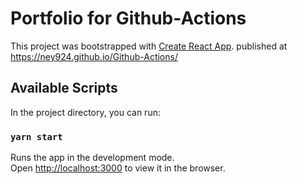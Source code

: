# Portfolio for Github-Actions

This project was bootstrapped with [Create React App](https://github.com/facebook/create-react-app).
published at https://ney924.github.io/Github-Actions/

## Available Scripts

In the project directory, you can run:

### `yarn start`

Runs the app in the development mode.\
Open [http://localhost:3000](http://localhost:3000) to view it in the browser.

